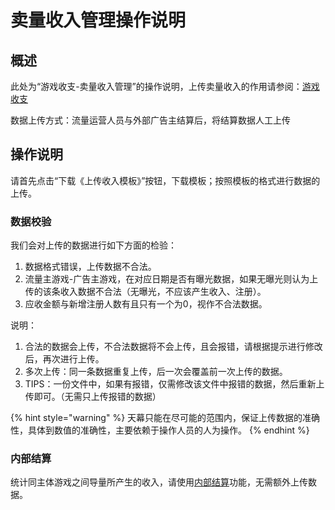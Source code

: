 # 卖量收入管理操作说明

## 概述

此处为“游戏收支-卖量收入管理”的操作说明，上传卖量收入的作用请参阅：[游戏收支](./)

数据上传方式：流量运营人员与外部广告主结算后，将结算数据人工上传

## 操作说明

请首先点击“下载《上传收入模板》”按钮，下载模板；按照模板的格式进行数据的上传。

### 数据校验

我们会对上传的数据进行如下方面的检验：

1. 数据格式错误，上传数据不合法。
2. 流量主游戏-广告主游戏，在对应日期是否有曝光数据，如果无曝光则认为上传的该条收入数据不合法（无曝光，不应该产生收入、注册）。
3. 应收金额与新增注册人数有且只有一个为0，视作不合法数据。

说明：

1. 合法的数据会上传，不合法数据将不会上传，且会报错，请根据提示进行修改后，再次进行上传。
2. 多次上传：同一条数据重复上传，后一次会覆盖前一次上传的数据。
3. TIPS：一份文件中，如果有报错，仅需修改该文件中报错的数据，然后重新上传即可。（无需只上传报错的数据）

{% hint style="warning" %}
天幕只能在尽可能的范围内，保证上传数据的准确性，具体到数值的准确性，主要依赖于操作人员的人为操作。
{% endhint %}

### 内部结算

统计同主体游戏之间导量所产生的收入，请使用[内部结算](../internal-settlement.md)功能，无需额外上传数据。





